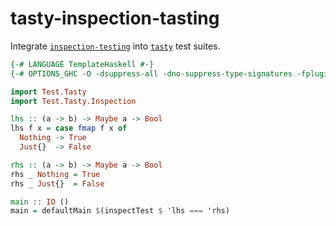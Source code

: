 # tasty-inspection-tasting

Integrate [`inspection-testing`](http://hackage.haskell.org/package/inspection-testing)
into [`tasty`](http://hackage.haskell.org/package/tasty) test suites.

```haskell
{-# LANGUAGE TemplateHaskell #-}
{-# OPTIONS_GHC -O -dsuppress-all -dno-suppress-type-signatures -fplugin=Test.Tasty.Inspection.Plugin #-}

import Test.Tasty
import Test.Tasty.Inspection

lhs :: (a -> b) -> Maybe a -> Bool
lhs f x = case fmap f x of
  Nothing -> True
  Just{}  -> False

rhs :: (a -> b) -> Maybe a -> Bool
rhs _ Nothing = True
rhs _ Just{}  = False

main :: IO ()
main = defaultMain $(inspectTest $ 'lhs === 'rhs)
```
